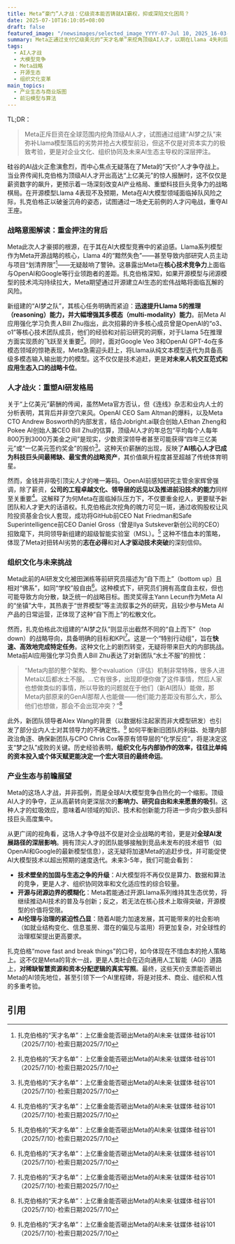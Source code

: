 ```yaml
---
title: Meta“豪门”人才战：亿级资本能否铸就AI霸权，抑或深陷文化困局？
date: 2025-07-10T16:10:05+08:00
draft: false
featured_image: "/newsimages/selected_image_YYYY-07-Jul 10, 2025_16-03-02-748.jpg"
summary: Meta正通过支付亿级美元的“天才名单”来挖角顶级AI人才，以期在Llama 4失利后，迅速追赶OpenAI和Google在推理及多模态大模型上的领先地位。这场人才争夺战不仅彰显了AI核心人才的稀缺价值，也反映出Meta从“自下而上”到“自上而下”组织文化的剧烈转变，其成败将决定Meta在未来AI生态中的战略位置。
tags: 
  - AI人才战
  - 大模型竞争
  - Meta战略
  - 开源生态
  - 组织文化变革
main_topics: 
  - 产业生态与商业版图
  - 前沿模型与算法
---
```


TL;DR： 
>Meta正斥巨资在全球范围内挖角顶级AI人才，试图通过组建“AI梦之队”来弥补Llama模型落后的劣势并抢占大模型前沿，但这不仅是对资本实力的极致考验，更是对企业文化、组织协同及未来AI生态主导权的深层押注。

硅谷的AI战火正愈演愈烈，而中心焦点无疑落在了Meta的“天价”人才争夺战上。当业界传闻扎克伯格为顶级AI人才开出高达“上亿美元”的惊人报酬时，这不仅仅是薪资数字的飙升，更预示着一场深刻改变AI产业格局、重塑科技巨头竞争力的战略棋局。在开源模型Llama 4表现不及预期，Meta在AI大模型领域面临掉队风险之际，扎克伯格正以破釜沉舟的姿态，试图通过一场史无前例的人才闪电战，重夺AI王座。

### 战略意图解读：重金押注的背后

Meta此次人才豪掷的根源，在于其在AI大模型竞赛中的紧迫感。Llama系列模型作为Meta开源战略的核心，Llama 4的“黯然失色”——甚至导致内部研究人员主动与项目“划清界限”[^1]——无疑敲响了警钟。这暴露出Meta在**核心技术竞争力**上面临与OpenAI和Google等行业领跑者的差距。扎克伯格深知，如果开源模型与闭源模型的技术鸿沟持续拉大，Meta期望通过开源建立AI生态的宏伟战略将面临瓦解的风险。

新组建的“AI梦之队”，其核心任务明确而紧迫：**迅速提升Llama 5的推理（reasoning）能力，并大幅增强其多模态（multi-modality）能力**。前Meta AI应用强化学习负责人Bill Zhu指出，此次招募的许多核心成员曾是OpenAI的“o3、o1”等核心技术团队成员，他们的经验和对前沿研究的洞察，对于Llama 5在推理方面实现质的飞跃至关重要[^1]。同时，面对Google Veo 3和OpenAI GPT-4o在多模态领域的惊艳表现，Meta急需迎头赶上，将Llama从纯文本模型迭代为具备高级多模态输入输出能力的模型。这不仅仅是技术追赶，更是**对未来人机交互范式和应用生态入口的战略卡位**。

### 人才战火：重塑AI研发格局

关于“上亿美元”薪酬的传闻，虽然Meta官方否认，但《连线》杂志和业内人士的分析表明，其背后并非空穴来风。OpenAI CEO Sam Altman的爆料，以及Meta CTO Andrew Bosworth的内部发言，结合Jobright.ai联合创始人Ethan Zheng和Pokee AI创始人兼CEO Bill Zhu的估算，顶级AI人才的年总包“平均每个人每年800万到3000万美金之间”是现实，少数资深领导者甚至可能获得“四年三亿美元”或“一亿美元签约奖金”的报价[^1]。这种天价薪酬的出现，反映了**AI核心人才已成为科技巨头间最稀缺、最宝贵的战略资产**，其价值飙升程度甚至超越了传统体育明星。

然而，金钱并非吸引顶尖人才的唯一筹码。OpenAI前感知研究主管余家辉曾强调，除了薪资，**公司的工程卓越文化、领导层的远见以及推进前沿技术的能力**同样至关重要[^1]。这解释了为何Meta在面临掉队压力下，不仅要重金挖人，更要赋予新团队和人才更大的话语权。扎克伯格此次挖角的魄力可见一斑，通过收购股权让风险投资基金合伙人套现，成功将GitHub前CEO Nat Friedman和Safe Superintelligence前CEO Daniel Gross（曾是Ilya Sutskever新创公司的CEO）招致麾下，共同领导新组建的超级智能实验室（MSL）。[^1] 这种不惜血本的策略，体现了Meta对扭转AI劣势的**志在必得**和对**人才驱动技术突破**的深刻信仰。

### 组织文化与未来挑战

Meta此前的AI研发文化被田渊栋等前研究员描述为“自下而上”（bottom up）且相对“佛系”，如同“学校”般自由[^1]。这种模式下，研究员们拥有高度自主权，但也可能导致方向分散，缺乏统一的战略目标。图灵奖得主Yann Lecun作为Meta AI的“坐镇”大牛，其热衷于“世界模型”等主流叙事之外的研究，且较少参与Meta AI产品的日常运营，正体现了这种“自下而上”的松散文化。

然而，扎克伯格此次组建的“AI梦之队”则显示出截然不同的“自上而下”（top down）的战略导向，具备明确的目标和KPI[^1]。这是一个“特别行动组”，旨在**快速、高效地完成特定任务**。这种文化上的剧烈转变，无疑将带来巨大的内部挑战。Meta前AI应用强化学习负责人Bill Zhu表达了对新团队“水土不服”的担忧：

> “Meta内部的整个架构、整个evaluation（评估）机制非常特殊，很多人进Meta以后都水土不服。…它有很多，出现即便你做了这件事情，然后人家也想做类似的事情，所以导致的问题就在于他们（新AI团队）能做，那Meta内部原来的GenAI那帮人也能做——他们能力差距没有那么大，那么他们也想做，那会不会出现冲突？”[^1]

此外，新团队领导者Alex Wang的背景（以数据标注起家而非大模型研发）也引发了部分业内人士对其领导力的不确定性。[^1] 如何平衡新旧团队的利益、处理内部政治角逐、确保新团队与CPO Chris Cox等原有领导层的“化学反应”，将是决定这支“梦之队”成败的关键。历史经验表明，**组织文化与内部协作的效率，往往比单纯的资本投入或个体天赋更能决定一个宏大项目的最终命运**。

### 产业生态与前瞻展望

Meta的这场人才战，并非孤例，而是全球AI大模型竞争白热化的一个缩影。顶级AI人才的争夺，正从高薪转向更深层次的**影响力、研究自由和未来愿景的吸引**。这种人才的虹吸效应，意味着AI领域的知识、技术和创新能力将进一步向少数头部科技巨头高度集中。

从更广阔的视角看，这场人才争夺战不仅是对企业战略的考验，更是对**全球AI发展路径的深层影响**。拥有顶尖人才的团队能够接触到竞品未发布的技术细节（如OpenAI和Google的最新模型信息），这无疑将加速Meta的追赶步伐，并可能促使AI大模型技术以超出预期的速度迭代。未来3-5年，我们可能会看到：

*   **技术壁垒的加固与生态之争的升级**：AI大模型将不再仅仅是算力、数据和算法的竞争，更是人才、组织协同效率和文化适应性的综合较量。
*   **开源与闭源边界的模糊化**：Meta若能通过开源Llama系列维持其生态优势，将继续推动AI技术的普及与创新；反之，若无法在核心技术上取得突破，开源模型的价值将受限。
*   **AI伦理与治理的紧迫性凸显**：随着AI能力加速发展，其可能带来的社会影响（如就业结构变化、信息茧房、潜在的偏见与滥用）将更加复杂，对全球性的治理框架提出更高要求。

扎克伯格“move fast and break things”的口号，如今体现在不惜血本的抢人策略上。这不仅是Meta的背水一战，更是人类社会在迈向通用人工智能（AGI）道路上，**对稀缺智慧资源和资本分配逻辑的真实写照**。最终，这些天价支票能否砸出Meta的AI领先地位，甚至引领下一个AI里程碑，将是对技术、商业、组织和人性的多重考验。

## 引用
[^1]: 扎克伯格的“天才名单”：上亿重金能否砸出Meta的AI未来·钛媒体·硅谷101（2025/7/10）·检索日期2025/7/10
